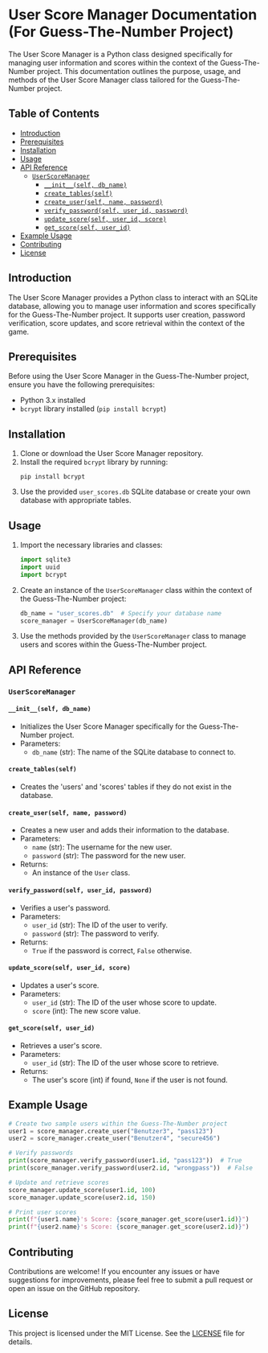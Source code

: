 # User Score Manager Documentation (For Guess-The-Number Project)

The User Score Manager is a Python class designed specifically for managing user information and scores within the context of the Guess-The-Number project. This documentation outlines the purpose, usage, and methods of the User Score Manager class tailored for the Guess-The-Number project.

## Table of Contents

- [Introduction](#introduction)
- [Prerequisites](#prerequisites)
- [Installation](#installation)
- [Usage](#usage)
- [API Reference](#api-reference)
  - [`UserScoreManager`](#userscoremanager)
    - [`__init__(self, db_name)`](#__init__)
    - [`create_tables(self)`](#create_tables)
    - [`create_user(self, name, password)`](#create_user)
    - [`verify_password(self, user_id, password)`](#verify_password)
    - [`update_score(self, user_id, score)`](#update_score)
    - [`get_score(self, user_id)`](#get_score)
- [Example Usage](#example-usage)
- [Contributing](#contributing)
- [License](#license)

## Introduction

The User Score Manager provides a Python class to interact with an SQLite database, allowing you to manage user information and scores specifically for the Guess-The-Number project. It supports user creation, password verification, score updates, and score retrieval within the context of the game.

## Prerequisites

Before using the User Score Manager in the Guess-The-Number project, ensure you have the following prerequisites:

- Python 3.x installed
- `bcrypt` library installed (`pip install bcrypt`)

## Installation

1. Clone or download the User Score Manager repository.
2. Install the required `bcrypt` library by running:
   ```
   pip install bcrypt
   ```
3. Use the provided `user_scores.db` SQLite database or create your own database with appropriate tables.

## Usage

1. Import the necessary libraries and classes:
   ```python
   import sqlite3
   import uuid
   import bcrypt
   ```

2. Create an instance of the `UserScoreManager` class within the context of the Guess-The-Number project:
   ```python
   db_name = "user_scores.db"  # Specify your database name
   score_manager = UserScoreManager(db_name)
   ```

3. Use the methods provided by the `UserScoreManager` class to manage users and scores within the Guess-The-Number project.

## API Reference

### `UserScoreManager`

#### `__init__(self, db_name)`

- Initializes the User Score Manager specifically for the Guess-The-Number project.
- Parameters:
  - `db_name` (str): The name of the SQLite database to connect to.

#### `create_tables(self)`

- Creates the 'users' and 'scores' tables if they do not exist in the database.

#### `create_user(self, name, password)`

- Creates a new user and adds their information to the database.
- Parameters:
  - `name` (str): The username for the new user.
  - `password` (str): The password for the new user.
- Returns:
  - An instance of the `User` class.

#### `verify_password(self, user_id, password)`

- Verifies a user's password.
- Parameters:
  - `user_id` (str): The ID of the user to verify.
  - `password` (str): The password to verify.
- Returns:
  - `True` if the password is correct, `False` otherwise.

#### `update_score(self, user_id, score)`

- Updates a user's score.
- Parameters:
  - `user_id` (str): The ID of the user whose score to update.
  - `score` (int): The new score value.

#### `get_score(self, user_id)`

- Retrieves a user's score.
- Parameters:
  - `user_id` (str): The ID of the user whose score to retrieve.
- Returns:
  - The user's score (int) if found, `None` if the user is not found.

## Example Usage

```python
# Create two sample users within the Guess-The-Number project
user1 = score_manager.create_user("Benutzer3", "pass123")
user2 = score_manager.create_user("Benutzer4", "secure456")

# Verify passwords
print(score_manager.verify_password(user1.id, "pass123"))  # True
print(score_manager.verify_password(user2.id, "wrongpass"))  # False

# Update and retrieve scores
score_manager.update_score(user1.id, 100)
score_manager.update_score(user2.id, 150)

# Print user scores
print(f"{user1.name}'s Score: {score_manager.get_score(user1.id)}")
print(f"{user2.name}'s Score: {score_manager.get_score(user2.id)}")
```

## Contributing

Contributions are welcome! If you encounter any issues or have suggestions for improvements, please feel free to submit a pull request or open an issue on the GitHub repository.

## License

This project is licensed under the MIT License. See the [LICENSE](LICENSE) file for details.